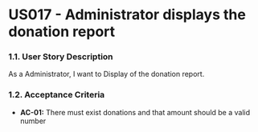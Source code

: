 # US017 - Administrator displays the donation report

### 1.1. User Story Description

As a Administrator, I want to Display of the donation report.

### 1.2. Acceptance Criteria
* **AC-01:** There must exist donations and that amount should be a valid number

